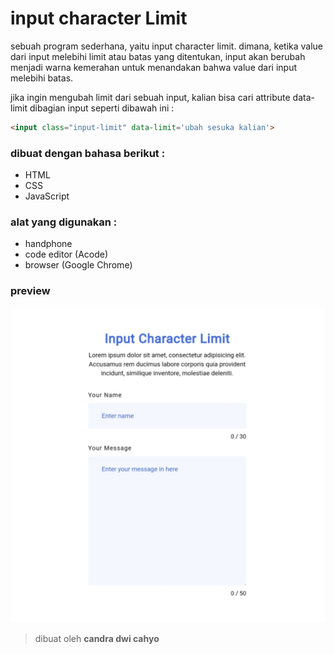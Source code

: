 # input character Limit

sebuah program sederhana, yaitu input character limit. dimana, ketika value dari input melebihi limit atau batas yang ditentukan, input akan berubah menjadi warna kemerahan untuk menandakan bahwa value dari input melebihi batas.

jika ingin mengubah limit dari sebuah input, kalian bisa cari attribute data-limit dibagian input seperti dibawah ini :

```html
<input class="input-limit" data-limit='ubah sesuka kalian'>
```

### dibuat dengan bahasa berikut :

* HTML
* CSS
* JavaScript

### alat yang digunakan :

* handphone
* code editor (Acode)
* browser (Google Chrome)

### preview

![result](https://github.com/candradwicahyo/input-character-limit/blob/master/20220426_212739.jpg)

> dibuat oleh **candra dwi cahyo**
